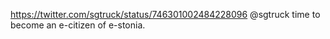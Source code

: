 https://twitter.com/sgtruck/status/746301002484228096 @sgtruck time to become an e-citizen of  e-stonia.